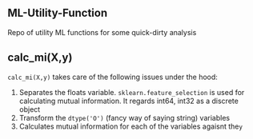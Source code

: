 ## ML-Utility-Function
Repo of utility ML functions for some quick-dirty analysis

## calc_mi(X,y)
`calc_mi(X,y)` takes care of the following issues under the hood:
1. Separates the floats variable. `sklearn.feature_selection` is used for calculating mutual information. It regards int64, int32 as a discrete object
2. Transform the `dtype('O')` (fancy way of saying string) variables
3. Calculates mutual information for each of the variables agaisnt the`y`

